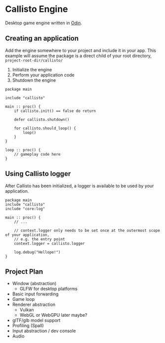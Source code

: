 # Callisto Engine

Desktop game engine written in [Odin](https://odin-lang.org).

## Creating an application

Add the engine somewhere to your project and include it in your app. This example will assume the package is a direct child of your root directory, `project-root-dir/callisto/`

1. Initialize the engine
2. Perform your application code
3. Shutdown the engine

```odin
package main

include "callisto"

main :: proc() {
    if callisto.init() == false do return

    defer callisto.shutdown()

    for callisto.should_loop() {
        loop()
    }  
}

loop :: proc() {
    // gameplay code here
}
```

## Using Callisto logger

After Callisto has been initialized, a logger is available to be used by your application.

```odin
package main
include "callisto"
include "core:log"

main :: proc() {
    // ...

    // context.logger only needs to be set once at the outermost scope of your application, 
    // e.g. the entry point
    context.logger = callisto.logger

    log.debug("Hellope!")
}
```


## Project Plan

- Window (abstraction)
    - GLFW for desktop platforms
- Basic input forwarding
- Game loop
- Renderer abstraction
    - Vulkan
    - WebGL or WebGPU later maybe?
- glTF/glb model support
- Profiling (Spall)
- Input abstraction / dev console
- Audio